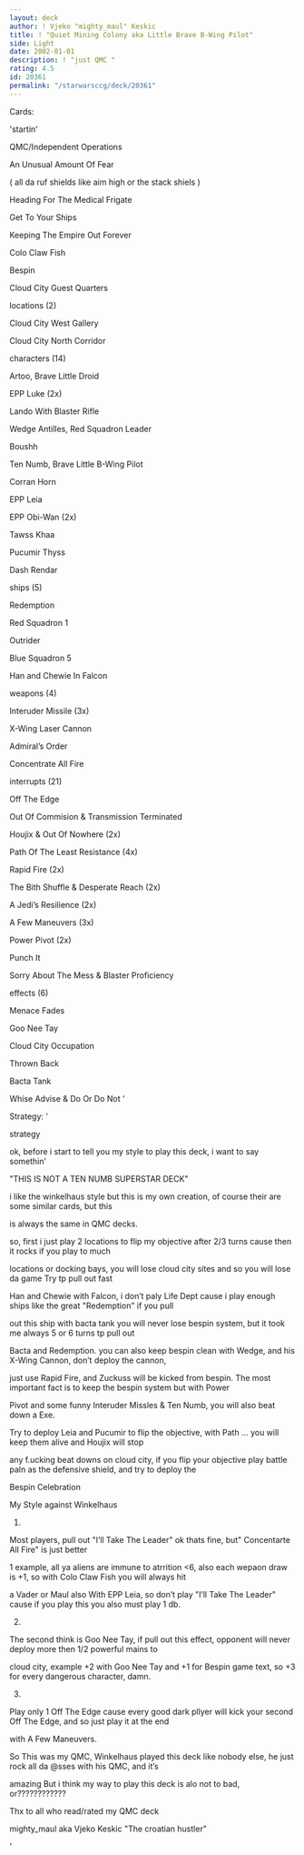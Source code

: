 ```yaml
---
layout: deck
author: ! Vjeko "mighty_maul" Keskic
title: ! "Quiet Mining Colony aka Little Brave B-Wing Pilot"
side: Light
date: 2002-01-01
description: ! "just QMC "
rating: 4.5
id: 20361
permalink: "/starwarsccg/deck/20361"
---
```

Cards: 

'startin’ 


QMC/Independent Operations

An Unusual Amount Of Fear

( all da ruf shields like aim high or the stack shiels )

Heading For The Medical Frigate

Get To Your Ships 

Keeping The Empire Out Forever

Colo Claw Fish

Bespin

Cloud City  Guest Quarters




locations (2)


Cloud City  West Gallery

Cloud City  North Corridor




characters (14)


Artoo, Brave Little Droid

EPP Luke (2x)

Lando With Blaster Rifle

Wedge Antilles, Red Squadron Leader

Boushh

Ten Numb, Brave Little B-Wing Pilot

Corran Horn

EPP Leia

EPP Obi-Wan (2x)

Tawss Khaa

Pucumir Thyss

Dash Rendar




ships (5)


Redemption

Red Squadron 1

Outrider

Blue Squadron 5

Han and Chewie In Falcon



weapons (4)


Interuder Missile (3x)

X-Wing Laser Cannon



Admiral’s Order 


Concentrate All Fire



interrupts (21)


Off The Edge 

Out Of Commision & Transmission Terminated

Houjix & Out Of Nowhere (2x)

Path Of The Least Resistance (4x)

Rapid Fire (2x)

The Bith Shuffle & Desperate Reach (2x)

A Jedi’s Resilience (2x)

A Few Maneuvers (3x)

Power Pivot (2x)

Punch It

Sorry About The Mess & Blaster Proficiency



effects (6)


Menace Fades

Goo Nee Tay

Cloud City Occupation

Thrown Back

Bacta Tank

Whise Advise & Do Or Do Not '

Strategy: '

strategy 



ok, before i start to tell you my style to play this deck, i want to say somethin’ 


"THIS IS NOT A TEN NUMB SUPERSTAR DECK"


i like the winkelhaus style but this is my own creation, of course their are some similar cards, but this

is always the same in QMC decks.



so, first i just play 2 locations to flip my objective after 2/3 turns cause then it rocks if you play to much

locations or docking bays, you will lose cloud city sites and so you will lose da game Try tp pull out fast 

Han and Chewie with Falcon, i don’t paly Life Dept cause i play enough ships like the great "Redemption" if you pull 

out this ship with bacta tank you will never lose bespin system, but it took me always 5 or 6 turns tp pull out

Bacta and Redemption. you can also keep bespin clean with Wedge, and his X-Wing Cannon, don’t deploy the cannon,

just use Rapid Fire, and Zuckuss will be kicked from bespin. The most important fact is to keep the bespin system but with Power

Pivot and some funny Interuder Missles & Ten Numb, you will also beat down a Exe. 


Try to deploy Leia and Pucumir to flip the objective, with Path ... you will keep them alive and Houjix will stop 

any f.ucking beat downs on cloud city, if you flip your objective play battle paln as the defensive shield, and try to deploy the 

Bespin Celebration




My Style against Winkelhaus 



1. 


Most players, pull out "I’ll Take The Leader" ok thats fine, but" Concentarte All Fire" is just better

1 example, all ya aliens are immune to atrrition <6, also each wepaon draw is +1, so with Colo Claw Fish you will always hit 

a Vader or Maul also With EPP Leia, so don’t play "I’ll Take The Leader" cause if you play this you also must play 1 db.



2.


The second think is Goo Nee Tay, if pull out this effect, opponent will never deploy more then 1/2 powerful mains to 

cloud city, example +2 with Goo Nee Tay and +1 for Bespin game text, so +3 for every dangerous character, damn.



3. 


Play only 1 Off The Edge cause every good dark pllyer will kick your second Off The Edge, and so just play it at the end

with A Few Maneuvers.



So This was my QMC, Winkelhaus played this deck like nobody else, he just rock all da @sses with his QMC, and it’s 

amazing  But i think my way to play this deck is alo not to bad, or????????????


Thx to all who read/rated my QMC deck


mighty_maul aka Vjeko Keskic "The croatian hustler"










'
